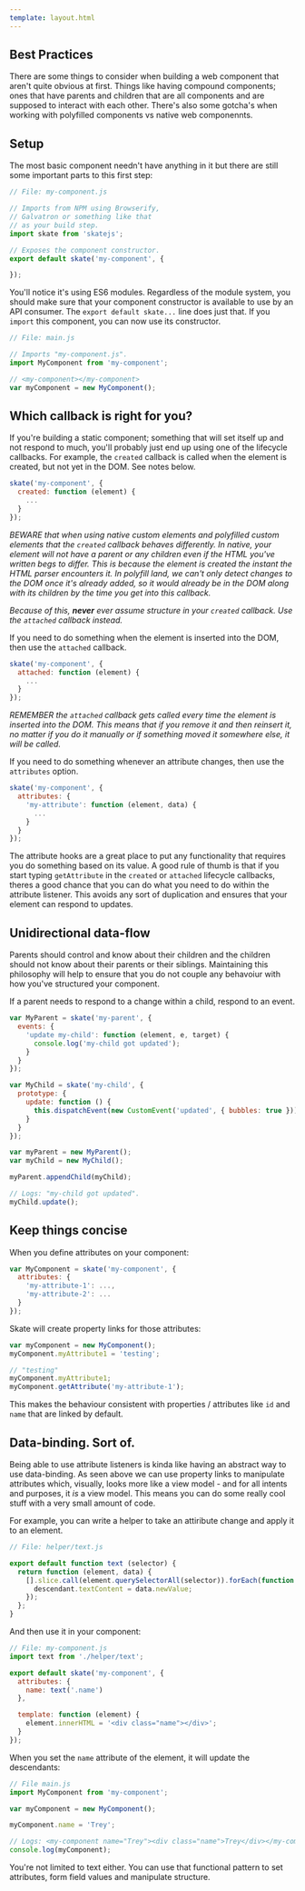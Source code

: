 ```yaml
---
template: layout.html
---
```


## Best Practices

There are some things to consider when building a web component that aren't quite obvious at first. Things like having compound components; ones that have parents and children that are all components and are supposed to interact with each other. There's also some gotcha's when working with polyfilled components vs native web componennts.

## Setup

The most basic component needn't have anything in it but there are still some important parts to this first step:

```js
// File: my-component.js

// Imports from NPM using Browserify,
// Galvatron or something like that
// as your build step.
import skate from 'skatejs';

// Exposes the component constructor.
export default skate('my-component', {

});
```

You'll notice it's using ES6 modules. Regardless of the module system, you should make sure that your component constructor is available to use by an API consumer. The `export default skate...` line does just that. If you `import` this component, you can now use its constructor.

```js
// File: main.js

// Imports "my-component.js".
import MyComponent from 'my-component';

// <my-component></my-component>
var myComponent = new MyComponent();
```

## Which callback is right for you?

If you're building a static component; something that will set itself up and not respond to much, you'll probably just end up using one of the lifecycle callbacks. For example, the `created` callback is called when the element is created, but not yet in the DOM. See notes below.

```js
skate('my-component', {
  created: function (element) {
    ...
  }
});
```

*BEWARE that when using native custom elements and polyfilled custom elements that the `created` callback behaves differently. In native, your element will not have a parent or any children even if the HTML you've written begs to differ. This is because the element is created the instant the HTML parser encounters it. In polyfill land, we can't only detect changes to the DOM once it's already added, so it would already be in the DOM along with its children by the time you get into this callback.*

*Because of this, __never__ ever assume structure in your `created` callback. Use the `attached` callback instead.*

If you need to do something when the element is inserted into the DOM, then use the `attached` callback.

```js
skate('my-component', {
  attached: function (element) {
    ...
  }
});
```

*REMEMBER the `attached` callback gets called every time the element is inserted into the DOM. This means that if you remove it and then reinsert it, no matter if you do it manually or if something moved it somewhere else, it will be called.*

If you need to do something whenever an attribute changes, then use the `attributes` option.

```js
skate('my-component', {
  attributes: {
    'my-attribute': function (element, data) {
      ...
    }
  }
});
```

The attribute hooks are a great place to put any functionality that requires you do something based on its value. A good rule of thumb is that if you start typing `getAttribute` in the `created` or `attached` lifecycle callbacks, theres a good chance that you can do what you need to do within the attribute listener. This avoids any sort of duplication and ensures that your element can respond to updates.

## Unidirectional data-flow

Parents should control and know about their children and the children should not know about their parents or their siblings. Maintaining this philosophy will help to ensure that you do not couple any behavoiur with how you've structured your component.

If a parent needs to respond to a change within a child, respond to an event.

```js
var MyParent = skate('my-parent', {
  events: {
    'update my-child': function (element, e, target) {
      console.log('my-child got updated');
    }
  }
});

var MyChild = skate('my-child', {
  prototype: {
    update: function () {
      this.dispatchEvent(new CustomEvent('updated', { bubbles: true }));
    }
  }
});

var myParent = new MyParent();
var myChild = new MyChild();

myParent.appendChild(myChild);

// Logs: "my-child got updated".
myChild.update();
```

## Keep things concise

When you define attributes on your component:

```js
var MyComponent = skate('my-component', {
  attributes: {
    'my-attribute-1': ...,
    'my-attribute-2': ...
  }
});
```

Skate will create property links for those attributes:

```js
var myComponent = new MyComponent();
myComponent.myAttribute1 = 'testing';

// "testing"
myComponent.myAttribute1;
myComponent.getAttribute('my-attribute-1');
```

This makes the behaviour consistent with properties / attributes like `id` and `name` that are linked by default.

## Data-binding. Sort of.

Being able to use attribute listeners is kinda like having an abstract way to use data-binding. As seen above we can use property links to manipulate attributes which, visually, looks more like a view model - and for all intents and purposes, it *is* a view model. This means you can do some really cool stuff with a very small amount of code.

For example, you can write a helper to take an attiribute change and apply it to an element.

```js
// File: helper/text.js

export default function text (selector) {
  return function (element, data) {
    [].slice.call(element.querySelectorAll(selector)).forEach(function (descendant) {
      descendant.textContent = data.newValue;
    });
  };
}
```

And then use it in your component:

```js
// File: my-component.js
import text from './helper/text';

export default skate('my-component', {
  attributes: {
    name: text('.name')
  },

  template: function (element) {
    element.innerHTML = '<div class="name"></div>';
  }
});
```

When you set the `name` attribute of the element, it will update the descendants:

```js
// File main.js
import MyComponent from 'my-component';

var myComponent = new MyComponent();

myComponent.name = 'Trey';

// Logs: <my-component name="Trey"><div class="name">Trey</div></my-component>
console.log(myComponent);
```

You're not limited to text either. You can use that functional pattern to set attributes, form field values and manipulate structure.
